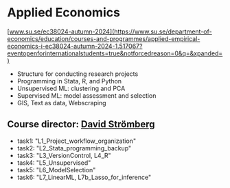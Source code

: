 # Applied Economics
[www.su.se/ec38024-autumn-2024](https://www.su.se/department-of-economics/education/courses-and-programmes/applied-empirical-economics-i-ec38024-autumn-2024-1.517067?eventopenforinternationalstudents=true&notforcedreason=0&q=&xpanded=)
- Structure for conducting research projects
- Programming in Stata, R, and Python
- Unsupervised ML: clustering and PCA
- Supervised ML: model assessment and selection
- GIS, Text as data, Webscraping
  
## Course director: [David Strömberg](https://davidstro.github.io/)

- task1: "L1_Project_workflow_organization"
- task2: "L2_Stata_programming_backup"
- task3: "L3_VersionControl, L4_R"
- task4: "L5_Unsupervised"
- task5: "L6_ModelSelection"
- task6: "L7_LinearML, L7b_Lasso_for_inference"
